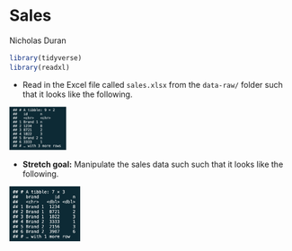 Sales
================
Nicholas Duran

``` r
library(tidyverse)
library(readxl)
```

- Read in the Excel file called `sales.xlsx` from the `data-raw/` folder
  such that it looks like the following.

<img src="mod-05-images/sales-1.png" width="20%" />

- **Stretch goal:** Manipulate the sales data such such that it looks
  like the following.

<img src="mod-05-images/sales-2.png" width="25%" />
